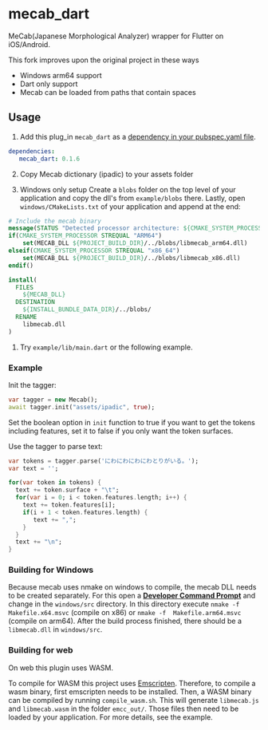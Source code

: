 # mecab_dart

MeCab(Japanese Morphological Analyzer) wrapper for Flutter on iOS/Android.

This fork improves upon the original project in these ways

* Windows arm64 support
* Dart only support
* Mecab can be loaded from paths that contain spaces

## Usage

1. Add this plug_in `mecab_dart` as a [dependency in your pubspec.yaml file](https://flutter.io/platform-plugins/).
```yaml
dependencies:   
   mecab_dart: 0.1.6
```

2. Copy Mecab dictionary (ipadic) to your assets folder

3. Windows only setup
Create a `blobs` folder on the top level of your application and copy the dll's from `example/blobs` there.
Lastly, open `windows/CMakeLists.txt` of your application and append at the end:

``` CMake
# Include the mecab binary
message(STATUS "Detected processor architecture: ${CMAKE_SYSTEM_PROCESSOR}")
if(CMAKE_SYSTEM_PROCESSOR STREQUAL "ARM64")
    set(MECAB_DLL ${PROJECT_BUILD_DIR}/../blobs/libmecab_arm64.dll)
elseif(CMAKE_SYSTEM_PROCESSOR STREQUAL "x86_64")
    set(MECAB_DLL ${PROJECT_BUILD_DIR}/../blobs/libmecab_x86.dll)
endif()

install(
  FILES
    ${MECAB_DLL}
  DESTINATION
    ${INSTALL_BUNDLE_DATA_DIR}/../blobs/
  RENAME
    libmecab.dll
)
```

1. Try `example/lib/main.dart` or the following example.

### Example

Init the tagger:

```dart
var tagger = new Mecab();
await tagger.init("assets/ipadic", true);
```

Set the boolean option in `init` function to true if you want to get the tokens including features,
set it to false if you only want the token surfaces.

Use the tagger to parse text:

```dart
var tokens = tagger.parse('にわにわにわにわとりがいる。');
var text = '';

for(var token in tokens) {
  text += token.surface + "\t";
  for(var i = 0; i < token.features.length; i++) {
    text += token.features[i];
    if(i + 1 < token.features.length) {
       text += ",";
    }
  }
  text += "\n";
}
```

### Building for Windows

Because mecab uses nmake on windows to compile, the mecab DLL needs to be created separately.
For this open a [**Developer Command Prompt**](https://learn.microsoft.com/en-us/visualstudio/ide/reference/command-prompt-powershell?view=vs-2022) and change in the `windows/src` directory.
In this directory execute `nmake -f  Makefile.x64.msvc` (compile on x86) or `nmake -f  Makefile.arm64.msvc` (compile on arm64).
After the build process finished, there should be a `libmecab.dll` in `windows/src`.

### Building for web

On web this plugin uses WASM.

To compile for WASM this project uses [Emscripten](https://emscripten.org/).
Therefore, to compile a wasm binary, first emscripten needs to be installed.
Then, a WASM binary can be compiled by running `compile_wasm.sh`.
This will generate `libmecab.js` and `libmecab.wasm` in the folder `emcc_out/`.
Those files then need to be loaded by your application.
For more details, see the example.
